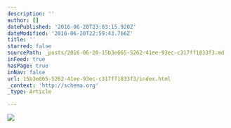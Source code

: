 ```yaml
---
description: ''
author: []
datePublished: '2016-06-20T23:03:15.920Z'
dateModified: '2016-06-20T22:59:43.766Z'
title: ''
starred: false
sourcePath: _posts/2016-06-20-15b3e065-5262-41ee-93ec-c317ff1833f3.md
inFeed: true
hasPage: true
inNav: false
url: 15b3e065-5262-41ee-93ec-c317ff1833f3/index.html
_context: 'http://schema.org'
_type: Article

---
```

![](https://the-grid-user-content.s3-us-west-2.amazonaws.com/5cc16fa3-fdcd-48aa-9335-58a56f844002.png)